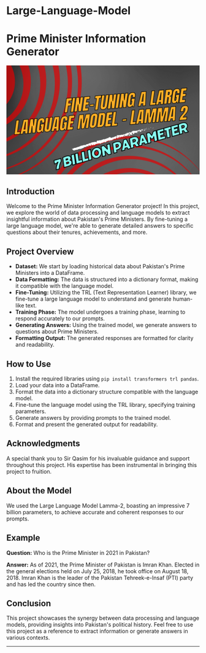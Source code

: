 # Large-Language-Model 
# Prime Minister Information Generator

![Project Logo](llm7b.png)

## Introduction

Welcome to the Prime Minister Information Generator project! In this project, we explore the world of data processing and language models to extract insightful information about Pakistan's Prime Ministers. By fine-tuning a large language model, we're able to generate detailed answers to specific questions about their tenures, achievements, and more.

## Project Overview

- **Dataset:** We start by loading historical data about Pakistan's Prime Ministers into a DataFrame.
- **Data Formatting:** The data is structured into a dictionary format, making it compatible with the language model.
- **Fine-Tuning:** Utilizing the TRL (Text Representation Learner) library, we fine-tune a large language model to understand and generate human-like text.
- **Training Phase:** The model undergoes a training phase, learning to respond accurately to our prompts.
- **Generating Answers:** Using the trained model, we generate answers to questions about Prime Ministers.
- **Formatting Output:** The generated responses are formatted for clarity and readability.

## How to Use

1. Install the required libraries using `pip install transformers trl pandas`.
2. Load your data into a DataFrame.
3. Format the data into a dictionary structure compatible with the language model.
4. Fine-tune the language model using the TRL library, specifying training parameters.
5. Generate answers by providing prompts to the trained model.
6. Format and present the generated output for readability.

## Acknowledgments

A special thank you to Sir Qasim for his invaluable guidance and support throughout this project. His expertise has been instrumental in bringing this project to fruition.

## About the Model

We used the Large Language Model Lamma-2, boasting an impressive 7 billion parameters, to achieve accurate and coherent responses to our prompts.

## Example

**Question:** Who is the Prime Minister in 2021 in Pakistan?

**Answer:** As of 2021, the Prime Minister of Pakistan is Imran Khan. Elected in the general elections held on July 25, 2018, he took office on August 18, 2018. Imran Khan is the leader of the Pakistan Tehreek-e-Insaf (PTI) party and has led the country since then.

## Conclusion

This project showcases the synergy between data processing and language models, providing insights into Pakistan's political history. Feel free to use this project as a reference to extract information or generate answers in various contexts.


---


